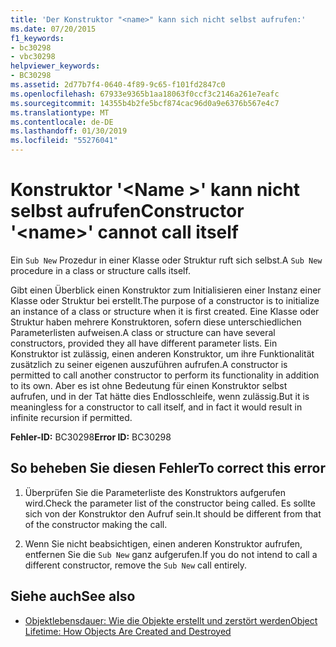 ```yaml
---
title: 'Der Konstruktor "<name>" kann sich nicht selbst aufrufen:'
ms.date: 07/20/2015
f1_keywords:
- bc30298
- vbc30298
helpviewer_keywords:
- BC30298
ms.assetid: 2d77b7f4-0640-4f89-9c65-f101fd2847c0
ms.openlocfilehash: 67933e9365b1aa18063f0ccf3c2146a261e7eafc
ms.sourcegitcommit: 14355b4b2fe5bcf874cac96d0a9e6376b567e4c7
ms.translationtype: MT
ms.contentlocale: de-DE
ms.lasthandoff: 01/30/2019
ms.locfileid: "55276041"
---
```

# <a name="constructor-name-cannot-call-itself"></a><span data-ttu-id="5d1ed-102">Konstruktor '\<Name >' kann nicht selbst aufrufen</span><span class="sxs-lookup"><span data-stu-id="5d1ed-102">Constructor '\<name>' cannot call itself</span></span>
<span data-ttu-id="5d1ed-103">Ein `Sub New` Prozedur in einer Klasse oder Struktur ruft sich selbst.</span><span class="sxs-lookup"><span data-stu-id="5d1ed-103">A `Sub New` procedure in a class or structure calls itself.</span></span>  
  
 <span data-ttu-id="5d1ed-104">Gibt einen Überblick einen Konstruktor zum Initialisieren einer Instanz einer Klasse oder Struktur bei erstellt.</span><span class="sxs-lookup"><span data-stu-id="5d1ed-104">The purpose of a constructor is to initialize an instance of a class or structure when it is first created.</span></span> <span data-ttu-id="5d1ed-105">Eine Klasse oder Struktur haben mehrere Konstruktoren, sofern diese unterschiedlichen Parameterlisten aufweisen.</span><span class="sxs-lookup"><span data-stu-id="5d1ed-105">A class or structure can have several constructors, provided they all have different parameter lists.</span></span> <span data-ttu-id="5d1ed-106">Ein Konstruktor ist zulässig, einen anderen Konstruktor, um ihre Funktionalität zusätzlich zu seiner eigenen auszuführen aufrufen.</span><span class="sxs-lookup"><span data-stu-id="5d1ed-106">A constructor is permitted to call another constructor to perform its functionality in addition to its own.</span></span> <span data-ttu-id="5d1ed-107">Aber es ist ohne Bedeutung für einen Konstruktor selbst aufrufen, und in der Tat hätte dies Endlosschleife, wenn zulässig.</span><span class="sxs-lookup"><span data-stu-id="5d1ed-107">But it is meaningless for a constructor to call itself, and in fact it would result in infinite recursion if permitted.</span></span>  
  
 <span data-ttu-id="5d1ed-108">**Fehler-ID:** BC30298</span><span class="sxs-lookup"><span data-stu-id="5d1ed-108">**Error ID:** BC30298</span></span>  
  
## <a name="to-correct-this-error"></a><span data-ttu-id="5d1ed-109">So beheben Sie diesen Fehler</span><span class="sxs-lookup"><span data-stu-id="5d1ed-109">To correct this error</span></span>  
  
1.  <span data-ttu-id="5d1ed-110">Überprüfen Sie die Parameterliste des Konstruktors aufgerufen wird.</span><span class="sxs-lookup"><span data-stu-id="5d1ed-110">Check the parameter list of the constructor being called.</span></span> <span data-ttu-id="5d1ed-111">Es sollte sich von der Konstruktor den Aufruf sein.</span><span class="sxs-lookup"><span data-stu-id="5d1ed-111">It should be different from that of the constructor making the call.</span></span>  
  
2.  <span data-ttu-id="5d1ed-112">Wenn Sie nicht beabsichtigen, einen anderen Konstruktor aufrufen, entfernen Sie die `Sub New` ganz aufgerufen.</span><span class="sxs-lookup"><span data-stu-id="5d1ed-112">If you do not intend to call a different constructor, remove the `Sub New` call entirely.</span></span>  
  
## <a name="see-also"></a><span data-ttu-id="5d1ed-113">Siehe auch</span><span class="sxs-lookup"><span data-stu-id="5d1ed-113">See also</span></span>
- [<span data-ttu-id="5d1ed-114">Objektlebensdauer: Wie die Objekte erstellt und zerstört werden</span><span class="sxs-lookup"><span data-stu-id="5d1ed-114">Object Lifetime: How Objects Are Created and Destroyed</span></span>](../../../visual-basic/programming-guide/language-features/objects-and-classes/object-lifetime-how-objects-are-created-and-destroyed.md)
